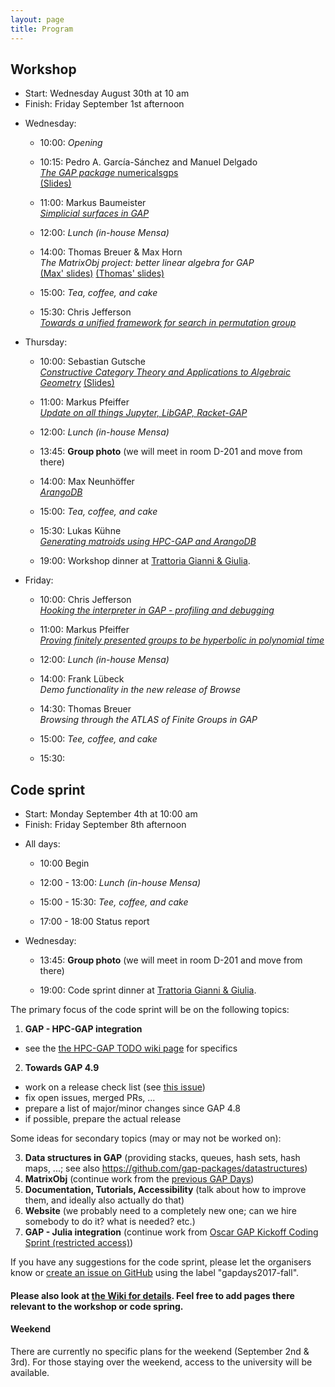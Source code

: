 ```yaml
---
layout: page
title: Program
---
```



## Workshop
* Start: Wednesday August 30th at 10 am
* Finish: Friday September 1st afternoon

- Wednesday:
  - 10:00: *Opening*
  - 10:15:
           Pedro A. García-Sánchez and Manuel Delgado <br>
           [*The GAP package* numericalsgps](/gapdays2017-fall/abstracts/numericalsgps) <br>
           [(Slides)](/gapdays2017-fall/slides/slides-numericalsgps-siegen.html)
  - 11:00:
           Markus Baumeister <br>
           [*Simplicial surfaces in GAP*](/gapdays2017-fall/abstracts/SimplicialSurfaces.pdf)

  - 12:00: *Lunch (in-house Mensa)*
  
  - 14:00:
           Thomas Breuer & Max Horn <br>
           *The MatrixObj project: better linear algebra for GAP* <br>
           [(Max' slides)](/gapdays2017-fall/slides/slides-Horn-MatrixObj.html)
           [(Thomas' slides)](/gapdays2017-fall/slides/Breuer-matrixobj.pdf)
  - 15:00: *Tea, coffee, and cake*
  - 15:30:
           Chris Jefferson <br>
           [*Towards a unified framework for search in permutation group*](/gapdays2017-fall/abstracts/permutations)

- Thursday:
  - 10:00:
           Sebastian Gutsche <br>
           [*Constructive Category Theory and Applications to Algebraic Geometry*](/gapdays2017-fall/abstracts/CAP)
           [(Slides)](/gapdays2017-fall/slides/slides-CAP.pdf)
  - 11:00:
            Markus Pfeiffer <br>
           [*Update on all things Jupyter, LibGAP, Racket-GAP*](/gapdays2017-fall/abstracts/Jupyter)

  - 12:00: *Lunch (in-house Mensa)*
  
  - 13:45:  __Group photo__ (we will meet in room D-201 and move from there)
  
  - 14:00:
           Max Neunhöffer <br>
           [*ArangoDB*](/gapdays2017-fall/abstracts/ArangoDB)
  - 15:00: *Tea, coffee, and cake*
  - 15:30:
           Lukas Kühne <br>
           [*Generating matroids using HPC-GAP and ArangoDB*](/gapdays2017-fall/abstracts/matroids)

  - 19:00:  Workshop dinner at [Trattoria Gianni & Giulia](http://trattoria-gianni-giulia.de/?page_id=35).
		 
- Friday:
  - 10:00:
           Chris Jefferson <br>
           [*Hooking the interpreter in GAP - profiling and debugging*](/gapdays2017-fall/abstracts/profiling)
  - 11:00:
           Markus Pfeiffer <br>
           [*Proving finitely presented groups to be hyperbolic in polynomial time*](/gapdays2017-fall/abstracts/FP)

  - 12:00: *Lunch (in-house Mensa)*
  
  - 14:00: Frank Lübeck <br>
           *Demo functionality in the new release of Browse*
  - 14:30: Thomas Breuer <br>
           *Browsing through the ATLAS of Finite Groups in GAP*
  - 15:00: *Tee, coffee, and cake*
  - 15:30:

<!--
The focus of the workshop will be on presenting research and development related to GAP. __Please submit proposals__ (e.g., topics you want to see covered, or title of a talk you could give) to the organisers (<gapdays2017-fall@gapdays.de>).
-->

## Code sprint
* Start: Monday September 4th at 10:00 am
* Finish: Friday September 8th afternoon

- All days:
  - 10:00 Begin
  
  - 12:00 - 13:00: *Lunch (in-house Mensa)*
  
  - 15:00 - 15:30: *Tee, coffee, and cake*

  - 17:00 - 18:00 Status report

- Wednesday:
  - 13:45:         __Group photo__ (we will meet in room D-201 and move from there)
  
  - 19:00:         Code sprint dinner at [Trattoria Gianni & Giulia](http://trattoria-gianni-giulia.de/?page_id=35).

The primary focus of the code sprint will be on the following topics:

1. __GAP - HPC-GAP integration__
  - see the [the HPC-GAP TODO wiki page](https://github.com/gap-system/gap/wiki/HPC-GAP-TODO) for specifics
2. __Towards GAP 4.9__
  - work on a release check list (see [this issue](https://github.com/gap-system/gap/issues/1477))
  - fix open issues, merged PRs, ...
  - prepare a list of major/minor changes since GAP 4.8
  - if possible, prepare the actual release

Some ideas for secondary topics (may or may not be worked on):

3. __Data structures in GAP__ (providing stacks, queues, hash sets, hash maps, ...; see also <https://github.com/gap-packages/datastructures>)
4. __MatrixObj__ (continue work from the [previous GAP Days](http://gapdays.de/gapdays2017-spring/10_topic/))
5. __Documentation, Tutorials, Accessibility__ (talk about how to improve them, and ideally also actually do that)
6. __Website__ (we probably need to a completely new one; can we hire somebody to do it? what is needed? etc.)
4. __GAP - Julia integration__ (continue work from [Oscar GAP Kickoff Coding Sprint (restricted access)](https://github.com/oscar-system/OSCAR/wiki/Oscar-GAP-Kickoff-Coding-Sprint))

If you have any suggestions for the code sprint, please let the organisers know or [create an issue on GitHub](https://github.com/gap-system/gap/issues) using the label "gapdays2017-fall".


#### Please also look at [the Wiki for details](https://github.com/gapdays/gapdays2017-fall/wiki). Feel free to add pages there relevant to the workshop or code spring.

#### Weekend
There are currently no specific plans for the weekend (September 2nd & 3rd). For those staying over the weekend, access to the university will be available.

